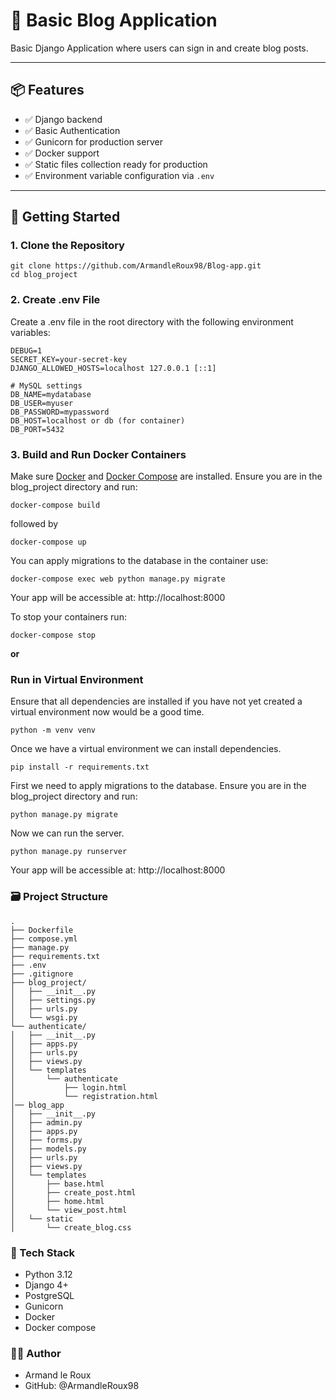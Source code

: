 # 🐍 Basic Blog Application

Basic Django Application where users can sign in and create blog posts.

---

## 📦 Features

- ✅ Django backend
- ✅ Basic Authentication
- ✅ Gunicorn for production server
- ✅ Docker support
- ✅ Static files collection ready for production
- ✅ Environment variable configuration via `.env`

---

## 🚀 Getting Started

### 1. Clone the Repository

```
git clone https://github.com/ArmandleRoux98/Blog-app.git
cd blog_project
```
### 2. Create .env File

Create a .env file in the root directory with the following environment variables:
```
DEBUG=1
SECRET_KEY=your-secret-key
DJANGO_ALLOWED_HOSTS=localhost 127.0.0.1 [::1]

# MySQL settings
DB_NAME=mydatabase
DB_USER=myuser
DB_PASSWORD=mypassword
DB_HOST=localhost or db (for container)
DB_PORT=5432
```

### 3. Build and Run Docker Containers

Make sure [Docker](https://www.docker.com/products/docker-desktop/) and [Docker Compose](https://docs.docker.com/compose/install/) are installed. Ensure you are in the blog_project directory and run:
```
docker-compose build
```
followed by
```
docker-compose up
```
You can apply migrations to the database in the container use:
```
docker-compose exec web python manage.py migrate
```
Your app will be accessible at: http://localhost:8000 

To stop your containers run:
```
docker-compose stop
```

**or**

### Run in Virtual Environment
Ensure that all dependencies are installed if you have not yet created a virtual environment now would be a good time.
```
python -m venv venv
```
Once we have a virtual environment we can install dependencies.
```
pip install -r requirements.txt
```
First we need to apply migrations to the database.  Ensure you are in the blog_project directory and run:
```
python manage.py migrate
```
Now we can run the server.
```
python manage.py runserver
```
Your app will be accessible at: http://localhost:8000 

### 🗃️ Project Structure
```
.
├── Dockerfile
├── compose.yml
├── manage.py
├── requirements.txt
├── .env
├── .gitignore
├── blog_project/
│   ├── __init__.py
│   ├── settings.py
│   ├── urls.py
│   └── wsgi.py
└── authenticate/
│   ├── __init__.py
│   ├── apps.py
│   ├── urls.py
│   ├── views.py
│   └── templates
│       └── authenticate
│           ├── login.html
│           └── registration.html
│── blog_app
│   ├── __init__.py
│   ├── admin.py
│   ├── apps.py
│   ├── forms.py
│   ├── models.py
│   ├── urls.py
│   ├── views.py
│   └── templates
│       ├── base.html
│       ├── create_post.html
│       ├── home.html
│       └── view_post.html
│   └── static
│       └── create_blog.css
```

### 🧰 Tech Stack

- Python 3.12
- Django 4+
- PostgreSQL
- Gunicorn
- Docker
- Docker compose

### 👨‍💻 Author
- Armand le Roux
- GitHub: @ArmandleRoux98
